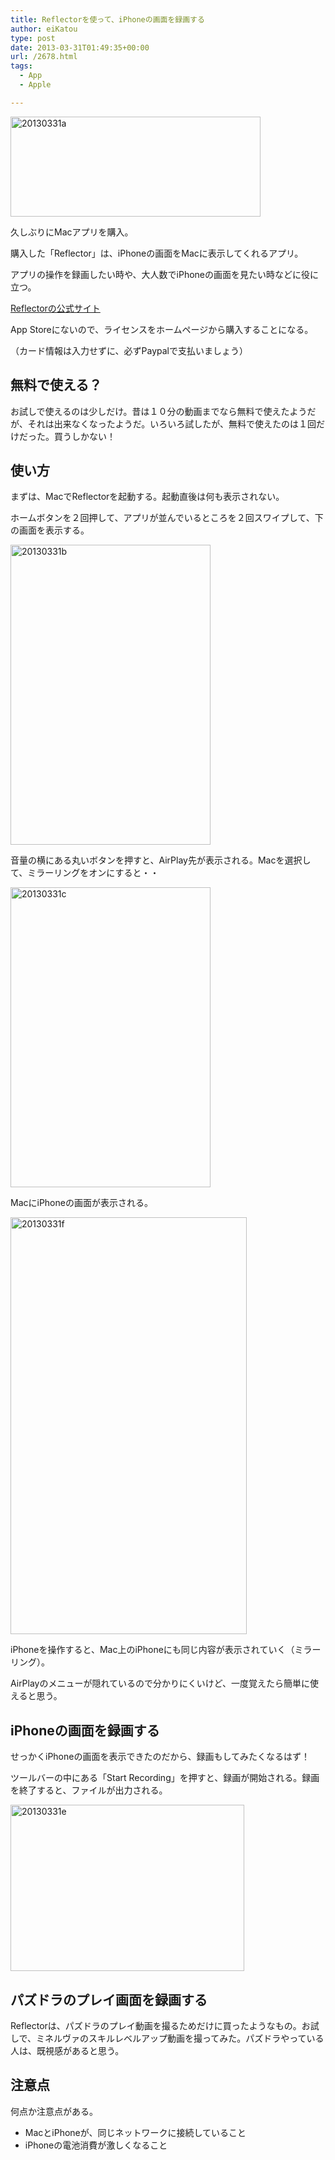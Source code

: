 ```yaml
---
title: Reflectorを使って、iPhoneの画面を録画する
author: eiKatou
type: post
date: 2013-03-31T01:49:35+00:00
url: /2678.html
tags:
  - App
  - Apple

---
```

[<img src="http://eikatou.net/blog/wp-content/uploads/2013/03/20130331a.jpg" alt="20130331a" width="400" height="160" class="alignnone size-full wp-image-2683" srcset="/uploads/2013/03/20130331a.jpg 400w, /uploads/2013/03/20130331a-300x120.jpg 300w" sizes="(max-width: 400px) 100vw, 400px" />][1]
  
久しぶりにMacアプリを購入。
  
購入した「Reflector」は、iPhoneの画面をMacに表示してくれるアプリ。
  
アプリの操作を録画したい時や、大人数でiPhoneの画面を見たい時などに役に立つ。

[Reflectorの公式サイト][2]
  
App Storeにないので、ライセンスをホームページから購入することになる。
  
（カード情報は入力せずに、必ずPaypalで支払いましょう）

## 無料で使える？

お試しで使えるのは少しだけ。昔は１０分の動画までなら無料で使えたようだが、それは出来なくなったようだ。いろいろ試したが、無料で使えたのは１回だけだった。買うしかない！

<!--more-->

## 使い方

まずは、MacでReflectorを起動する。起動直後は何も表示されない。

ホームボタンを２回押して、アプリが並んでいるところを２回スワイプして、下の画面を表示する。
  
[<img src="http://eikatou.net/blog/wp-content/uploads/2013/03/20130331b.jpg" alt="20130331b" width="320" height="480" class="alignnone size-full wp-image-2684" srcset="/uploads/2013/03/20130331b.jpg 320w, /uploads/2013/03/20130331b-200x300.jpg 200w" sizes="(max-width: 320px) 100vw, 320px" />][3]

音量の横にある丸いボタンを押すと、AirPlay先が表示される。Macを選択して、ミラーリングをオンにすると・・
  
[<img src="http://eikatou.net/blog/wp-content/uploads/2013/03/20130331c.jpg" alt="20130331c" width="320" height="480" class="alignnone size-full wp-image-2685" srcset="/uploads/2013/03/20130331c.jpg 320w, /uploads/2013/03/20130331c-200x300.jpg 200w" sizes="(max-width: 320px) 100vw, 320px" />][4]

MacにiPhoneの画面が表示される。
  
[<img src="http://eikatou.net/blog/wp-content/uploads/2013/03/20130331f.jpg" alt="20130331f" width="378" height="667" class="alignnone size-full wp-image-2694" srcset="/uploads/2013/03/20130331f.jpg 378w, /uploads/2013/03/20130331f-170x300.jpg 170w" sizes="(max-width: 378px) 100vw, 378px" />][5]

iPhoneを操作すると、Mac上のiPhoneにも同じ内容が表示されていく（ミラーリング）。
  
AirPlayのメニューが隠れているので分かりにくいけど、一度覚えたら簡単に使えると思う。

## iPhoneの画面を録画する

せっかくiPhoneの画面を表示できたのだから、録画もしてみたくなるはず！

ツールバーの中にある「Start Recording」を押すと、録画が開始される。録画を終了すると、ファイルが出力される。
  
[<img src="http://eikatou.net/blog/wp-content/uploads/2013/03/20130331e.jpg" alt="20130331e" width="374" height="266" class="alignnone size-full wp-image-2687" srcset="/uploads/2013/03/20130331e.jpg 374w, /uploads/2013/03/20130331e-300x213.jpg 300w" sizes="(max-width: 374px) 100vw, 374px" />][6] 

## パズドラのプレイ画面を録画する

Reflectorは、パズドラのプレイ動画を撮るためだけに買ったようなもの。お試しで、ミネルヴァのスキルレベルアップ動画を撮ってみた。パズドラやっている人は、既視感があると思う。

  


## 注意点

何点か注意点がある。

  * MacとiPhoneが、同じネットワークに接続していること
  * iPhoneの電池消費が激しくなること

 [1]: http://eikatou.net/blog/wp-content/uploads/2013/03/20130331a.jpg
 [2]: http://www.reflectorapp.com/
 [3]: http://eikatou.net/blog/wp-content/uploads/2013/03/20130331b.jpg
 [4]: http://eikatou.net/blog/wp-content/uploads/2013/03/20130331c.jpg
 [5]: http://eikatou.net/blog/wp-content/uploads/2013/03/20130331f.jpg
 [6]: http://eikatou.net/blog/wp-content/uploads/2013/03/20130331e.jpg
